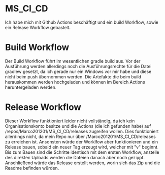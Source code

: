 # MS_CI_CD

Ich habe mich mit Github Actions beschäftigt und ein build Workflow, sowie ein Release Workflow gebastelt. 

# Build Workflow

Der Build Workflow führt im wesentlichen gradle build aus. Vor der Ausführung werden allerdings noch die Ausführungsrechte für die Datei gradlew gesetzt, da ich gerade nur ein Windows vor mir habe und diese nicht beim push übernommen werden. Die Artefakte die beim build herauskommen werden hochgeladen und können im Bereich Actions heruntergeladen werden.

# Release Workflow

Dieser Workflow funktioniert leider nicht vollständig, da ich kein Organisationskonto besitze und die Actions (die ich gefunden habe) auf /repos/Marco201201/MS_CI_CD/releases zugreifen wollen. Dies funktioniert allerdings nicht, da mein Repo nur über /Marco201201/MS_CI_CD/releases zu erreichen ist. Ansonsten würde der Worklfow aber funktionieren und ein Release bauen, sobald ein neuer Tag erzeugt wird, welcher mit "v" beginnt. Bis zum Bauen sind die Schritte identisch mit dem ersten Workflow, anstelle des direkten Uploads werden die Dateien danach aber noch gezippt. Anschließend würde das Release erstellt werden, worin sich das Zip und die Readme befinden würden.
